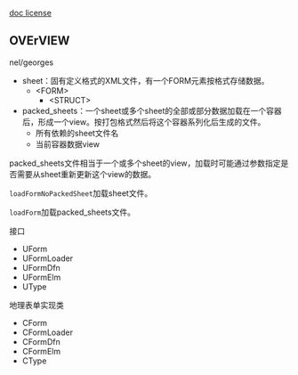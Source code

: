 [doc license](../../LICENSE)

## OVErVIEW
nel/georges

* sheet：固有定义格式的XML文件，有一个FORM元素按格式存储数据。
  - \<FORM>
	  - \<STRUCT>
* packed_sheets：一个sheet或多个sheet的全部或部分数据加载在一个容器后，形成一个view。按打包格式然后将这个容器系列化后生成的文件。
  - 所有依赖的sheet文件名
  - 当前容器数据view
  
packed_sheets文件相当于一个或多个sheet的view，加载时可能通过参数指定是否需要从sheet重新更新这个view的数据。

```loadFormNoPackedSheet```加载sheet文件。

```loadForm```加载packed_sheets文件。

接口
* UForm
* UFormLoader
* UFormDfn
* UFormElm
* UType

地理表单实现类
* CForm
* CFormLoader
* CFormDfn
* CFormElm
* CType
